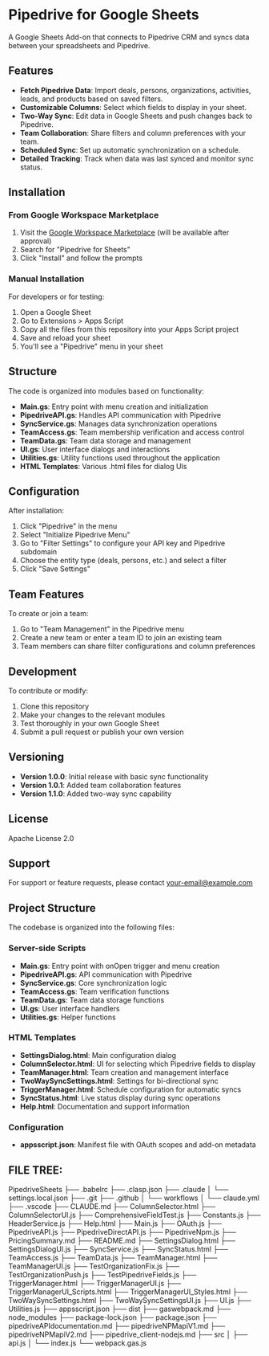# Pipedrive for Google Sheets

A Google Sheets Add-on that connects to Pipedrive CRM and syncs data between your spreadsheets and Pipedrive.

## Features

- **Fetch Pipedrive Data**: Import deals, persons, organizations, activities, leads, and products based on saved filters.
- **Customizable Columns**: Select which fields to display in your sheet.
- **Two-Way Sync**: Edit data in Google Sheets and push changes back to Pipedrive.
- **Team Collaboration**: Share filters and column preferences with your team.
- **Scheduled Sync**: Set up automatic synchronization on a schedule.
- **Detailed Tracking**: Track when data was last synced and monitor sync status.

## Installation

### From Google Workspace Marketplace

1. Visit the [Google Workspace Marketplace](https://workspace.google.com/marketplace) (will be available after approval)
2. Search for "Pipedrive for Sheets"
3. Click "Install" and follow the prompts

### Manual Installation

For developers or for testing:

1. Open a Google Sheet
2. Go to Extensions > Apps Script
3. Copy all the files from this repository into your Apps Script project
4. Save and reload your sheet
5. You'll see a "Pipedrive" menu in your sheet

## Structure

The code is organized into modules based on functionality:

- **Main.gs**: Entry point with menu creation and initialization
- **PipedriveAPI.gs**: Handles API communication with Pipedrive
- **SyncService.gs**: Manages data synchronization operations
- **TeamAccess.gs**: Team membership verification and access control
- **TeamData.gs**: Team data storage and management
- **UI.gs**: User interface dialogs and interactions
- **Utilities.gs**: Utility functions used throughout the application
- **HTML Templates**: Various .html files for dialog UIs

## Configuration

After installation:

1. Click "Pipedrive" in the menu
2. Select "Initialize Pipedrive Menu"
3. Go to "Filter Settings" to configure your API key and Pipedrive subdomain
4. Choose the entity type (deals, persons, etc.) and select a filter
5. Click "Save Settings"

## Team Features

To create or join a team:

1. Go to "Team Management" in the Pipedrive menu
2. Create a new team or enter a team ID to join an existing team
3. Team members can share filter configurations and column preferences

## Development

To contribute or modify:

1. Clone this repository
2. Make your changes to the relevant modules
3. Test thoroughly in your own Google Sheet
4. Submit a pull request or publish your own version

## Versioning

- **Version 1.0.0**: Initial release with basic sync functionality
- **Version 1.0.1**: Added team collaboration features
- **Version 1.1.0**: Added two-way sync capability

## License

Apache License 2.0

## Support

For support or feature requests, please contact [your-email@example.com](mailto:your-email@example.com)

## Project Structure

The codebase is organized into the following files:

### Server-side Scripts

- **Main.gs**: Entry point with onOpen trigger and menu creation
- **PipedriveAPI.gs**: API communication with Pipedrive
- **SyncService.gs**: Core synchronization logic
- **TeamAccess.gs**: Team verification functions
- **TeamData.gs**: Team data storage functions
- **UI.gs**: User interface handlers
- **Utilities.gs**: Helper functions

### HTML Templates

- **SettingsDialog.html**: Main configuration dialog
- **ColumnSelector.html**: UI for selecting which Pipedrive fields to display
- **TeamManager.html**: Team creation and management interface
- **TwoWaySyncSettings.html**: Settings for bi-directional sync
- **TriggerManager.html**: Schedule configuration for automatic syncs
- **SyncStatus.html**: Live status display during sync operations
- **Help.html**: Documentation and support information

### Configuration

- **appsscript.json**: Manifest file with OAuth scopes and add-on metadata 

## FILE TREE: 

PipedriveSheets
├── .babelrc
├── .clasp.json
├── .claude
│   └── settings.local.json
├── .git
├── .github
│   └── workflows
│       └── claude.yml
├── .vscode
├── CLAUDE.md
├── ColumnSelector.html
├── ColumnSelectorUI.js
├── ComprehensiveFieldTest.js
├── Constants.js
├── HeaderService.js
├── Help.html
├── Main.js
├── OAuth.js
├── PipedriveAPI.js
├── PipedriveDirectAPI.js
├── PipedriveNpm.js
├── PricingSummary.md
├── README.md
├── SettingsDialog.html
├── SettingsDialogUI.js
├── SyncService.js
├── SyncStatus.html
├── TeamAccess.js
├── TeamData.js
├── TeamManager.html
├── TeamManagerUI.js
├── TestOrganizationFix.js
├── TestOrganizationPush.js
├── TestPipedriveFields.js
├── TriggerManager.html
├── TriggerManagerUI.js
├── TriggerManagerUI_Scripts.html
├── TriggerManagerUI_Styles.html
├── TwoWaySyncSettings.html
├── TwoWaySyncSettingsUI.js
├── UI.js
├── Utilities.js
├── appsscript.json
├── dist
├── gaswebpack.md
├── node_modules
├── package-lock.json
├── package.json
├── pipedriveAPIdocumentation.md
├── pipedriveNPMapiV1.md
├── pipedriveNPMapiV2.md
├── pipedrive_client-nodejs.md
├── src
│   ├── api.js
│   └── index.js
└── webpack.gas.js